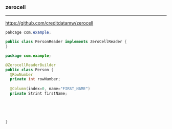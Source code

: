 ### zerocell
---
https://github.com/creditdatamw/zerocell

```java
pakcage com.example;

public class PersonReader implements ZeroCellReader {
}

package com.example;

@ZerocellReaderBuilder
public class Person {
  @RowNumber
  private int rowNumber;
  
  @Column(index=0, name="FIRST_NAME")
  private Strint firstName;
  
  
  
  
  
}
```

```
```

```
```


